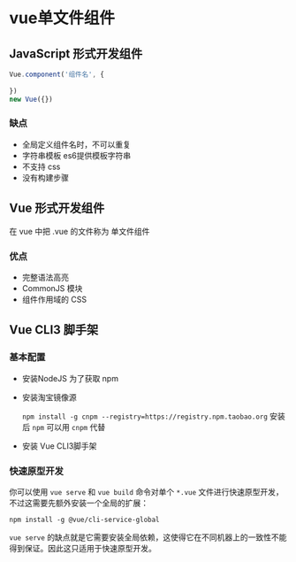 # vue单文件组件

## JavaScript 形式开发组件

```js
Vue.component('组件名', {
    
})
new Vue({})
```

### 缺点

- 全局定义组件名时，不可以重复
- 字符串模板 es6提供模板字符串
- 不支持 css
- 没有构建步骤

## Vue 形式开发组件

在 vue 中把 .vue 的文件称为 单文件组件

### 优点

- 完整语法高亮
- CommonJS 模块
- 组件作用域的 CSS

## Vue CLI3 脚手架

### 基本配置

- 安装NodeJS
  为了获取 npm

- 安装淘宝镜像源

  `npm install -g cnpm --registry=https://registry.npm.taobao.org`
  安装后 `npm` 可以用 `cnpm` 代替

- 安装 Vue CLI3脚手架

### 快速原型开发

你可以使用 `vue serve` 和 `vue build` 命令对单个 `*.vue` 文件进行快速原型开发，不过这需要先额外安装一个全局的扩展：

```shell
npm install -g @vue/cli-service-global
```

`vue serve` 的缺点就是它需要安装全局依赖，这使得它在不同机器上的一致性不能得到保证。因此这只适用于快速原型开发。

